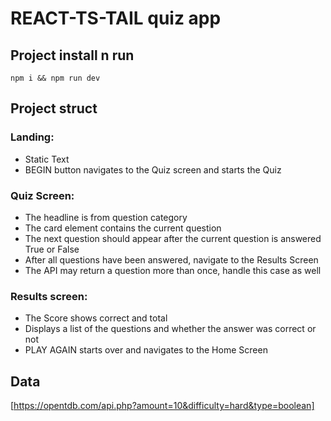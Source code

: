 # **REACT-TS-TAIL quiz app**  

## **Project install n run**  
`npm i && npm run dev`

## **Project struct**

### Landing:  
- Static Text  
- BEGIN button navigates to the Quiz screen and starts the Quiz  
### Quiz Screen:  
- The headline is from question category  
- The card element contains the current question  
- The next question should appear after the current question is answered True or False  
- After all questions have been answered, navigate to the Results Screen  
- The API may return a question more than once, handle this case as well  
### Results screen:  
- The Score shows correct and total  
- Displays a list of the questions and whether the answer was correct or not  
- PLAY AGAIN starts over and navigates to the Home Screen  

## **Data**  
[https://opentdb.com/api.php?amount=10&difficulty=hard&type=boolean]
